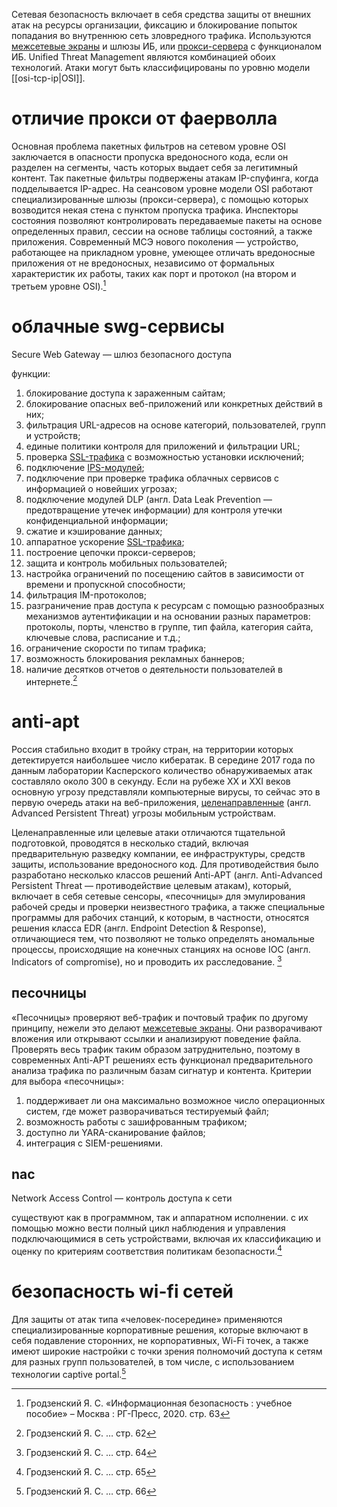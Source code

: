 Сетевая безопасность включает в себя средства защиты от внешних атак на ресурсы организации, фиксацию и блокирование попыток попадания во внутреннюю сеть зловредного трафика. Используются [межсетевые экраны](firewall.md) и шлюзы ИБ, или [прокси-сервера](proxy.md) с функционалом ИБ. Unified Threat Management являются комбинацией обоих технологий.
Атаки могут быть классифицированы по уровню модели [[osi-tcp-ip|OSI]].
# отличие прокси от фаерволла
Основная проблема пакетных фильтров на сетевом уровне OSI заключается в опасности пропуска вредоносного кода, если он разделен на сегменты, часть которых выдает себя за легитимный контент. Так пакетные фильтры подвержены атакам IP-спуфинга, когда подделывается IP-адрес. 
На сеансовом уровне модели OSI работают специализированные шлюзы (прокси-сервера), с помощью которых возводится некая стена с пунктом пропуска трафика. 
Инспекторы состояния позволяют контролировать передаваемые пакеты на основе определенных правил, сессии на основе таблицы состояний, а также приложения. Современный МСЭ нового поколения — устройство, работающее на прикладном уровне, умеющее отличать вредоносные приложения от не вредоносных, независимо от формальных характеристик их работы, таких как порт и протокол (на втором и третьем уровне OSI).[^1]
# облачные swg-сервисы
Secure Web Gateway — шлюз безопасного доступа

функции:
1. блокирование доступа к зараженным сайтам;
2. блокирование опасных веб-приложений или конкретных действий в них;
3. фильтрация URL-адресов на основе категорий, пользователей, групп и устройств;
4. единые политики контроля для приложений и фильтрации URL;
5. проверка [SSL-трафика](ssl-tls.md) с возможностью установки исключений;
6. подключение [IPS-модулей](ids-ips.md);
7. подключение при проверке трафика облачных сервисов с информацией о новейших угрозах;
8. подключение модулей DLP (англ. Data Leak Prevention — предотвращение утечек информации) для контроля утечки конфиденциальной информации;
9. сжатие и кэширование данных;
10. аппаратное ускорение [SSL-трафика](ssl-tls.md);
11. построение цепочки прокси-серверов;
12. защита и контроль мобильных пользователей;
13. настройка ограничений по посещению сайтов в зависимости от времени и пропускной способности;
14. фильтрация IM-протоколов;
15. разграничение прав доступа к ресурсам с помощью разнообразных механизмов аутентификации и на основании разных параметров: протоколы, порты, членство в группе, тип файла, категория сайта, ключевые слова, расписание и т.д.;
16. ограничение скорости по типам трафика;
17. возможность блокирования рекламных баннеров;
18. наличие десятков отчетов о деятельности пользователей в интернете.[^2]
# anti-apt
Россия стабильно входит в тройку стран, на территории которых детектируется наибольшее число кибератак. В середине 2017 года по данным лаборатории Касперского количество обнаруживаемых атак составляло около 300 в секунду. Если на рубеже XX и XXI веков основную угрозу представляли компьютерные вирусы, то сейчас это в первую очередь атаки на веб-приложения, [целенаправленные](threats-list.md) (англ. Advanced Persistent Threat) угрозы мобильным устройствам.

Целенаправленные или целевые атаки отличаются тщательной подготовкой, проводятся в несколько стадий, включая предварительную разведку компании, ее инфраструктуры, средств защиты, использование вредоносного код. Для противодействия было разработано несколько классов решений Anti-APT (англ. Anti-Advanced Persistent Threat — противодействие целевым атакам), который, включает в себя сетевые сенсоры, «песочницы» для эмулирования рабочей среды и проверки неизвестного трафика, а также специальные программы для рабочих станций, к которым, в частности, относятся решения класса EDR (англ. Endpoint Detection & Response), отличающиеся тем, что позволяют не только определять аномальные процессы, происходящие на конечных станциях на основе IOC (англ. Indicators of compromise), но и проводить их расследование. [^3]
## песочницы
«Песочницы» проверяют веб-трафик и почтовый трафик по другому принципу, нежели это делают [межсетевые экраны](firewall.md). Они разворачивают вложения или открывают ссылки и анализируют поведение файла. Проверять весь трафик таким образом затруднительно, поэтому в современных Anti-APT решениях есть функционал предварительного анализа трафика по различным базам сигнатур и контента. 
Критерии для выбора «песочницы»:
1. поддерживает ли она максимально возможное число операционных систем, где может разворачиваться тестируемый файл;
2. возможность работы с зашифрованным трафиком;
3. доступно ли YARA-сканирование файлов;
4. интеграция с SIEM-решениями.
## nac
Network Access Control — контроль доступа к сети

существуют как в программном, так и аппаратном исполнении. с их помощью можно вести полный цикл наблюдения и управления подключающимися в сеть устройствами, включая их классификацию и оценку по критериям соответствия политикам безопасности.[^4]
# безопасность wi-fi сетей
Для защиты от атак типа «человек-посередине» применяются специализированные корпоративные решения, которые включают в себя подавление сторонних, не корпоративных, Wi-Fi точек, а также имеют широкие настройки с точки зрения полномочий доступа к сетям для разных групп пользователей, в том числе, с использованием технологии captive portal.[^5]

[^1]: Гродзенский Я. С. «Информационная безопасность : учебное пособие» – Москва : РГ-Пресс, 2020. стр. 63
[^2]: Гродзенский Я. С. … стр. 62
[^3]: Гродзенский Я. С. … стр. 64
[^4]: Гродзенский Я. С. … стр. 65
[^5]: Гродзенский Я. С. … стр. 66